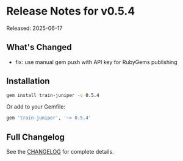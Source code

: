 # Release Notes for v0.5.4

Released: 2025-06-17

## What's Changed

- fix: use manual gem push with API key for RubyGems publishing

## Installation

```bash
gem install train-juniper -v 0.5.4
```

Or add to your Gemfile:

```ruby
gem 'train-juniper', '~> 0.5.4'
```

## Full Changelog

See the [CHANGELOG](../CHANGELOG.md) for complete details.
